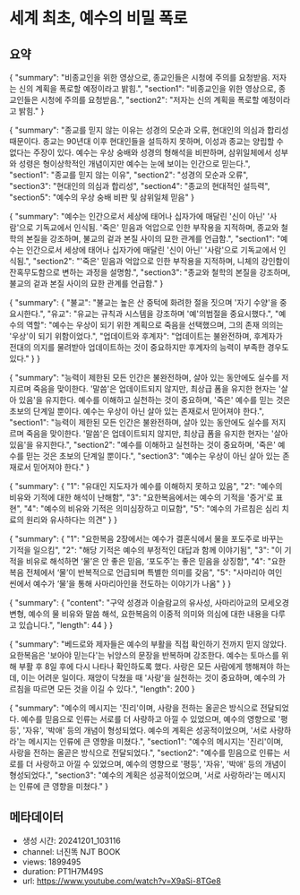 # 세계 최초, 예수의 비밀 폭로

## 요약
{
    "summary": "비종교인을 위한 영상으로, 종교인들은 시청에 주의를 요청받음. 저자는 신의 계획을 폭로할 예정이라고 밝힘.",
    "section1": "비종교인을 위한 영상으로, 종교인들은 시청에 주의를 요청받음.",
    "section2": "저자는 신의 계획을 폭로할 예정이라고 밝힘."
}

{
    "summary": "종교를 믿지 않는 이유는 성경의 모순과 오류, 현대인의 의심과 합리성 때문이다. 종교는 90년대 이후 현대인들을 설득하지 못하며, 이성과 종교는 양립할 수 없다는 주장이 있다. 예수는 우상 숭배와 성경의 형해석을 비판하며, 삼위일체에서 성부와 성령은 형이상학적인 개념이지만 예수는 눈에 보이는 인간으로 믿는다.",
    "section1": "종교를 믿지 않는 이유",
    "section2": "성경의 모순과 오류",
    "section3": "현대인의 의심과 합리성",
    "section4": "종교의 현대적인 설득력",
    "section5": "예수의 우상 숭배 비판 및 삼위일체 믿음"
}

{
    "summary": "예수는 인간으로서 세상에 태어나 십자가에 매달린 '신이 아닌' '사람'으로 기독교에서 인식됨. '죽은' 믿음과 억압으로 인한 부작용을 지적하며, 종교와 철학의 본질을 강조하며, 불교의 겉과 본질 사이의 묘한 관계를 언급함.",
    "section1": "예수는 인간으로서 세상에 태어나 십자가에 매달린 '신이 아닌' '사람'으로 기독교에서 인식됨.",
    "section2": "'죽은' 믿음과 억압으로 인한 부작용을 지적하며, 니체의 강인함이 잔혹무도함으로 변하는 과정을 설명함.",
    "section3": "종교와 철학의 본질을 강조하며, 불교의 겉과 본질 사이의 묘한 관계를 언급함."
}

{
    "summary": {
        "불교": "불교는 높은 산 중턱에 화려한 절을 짓으며 '자기 수양'을 중요시한다.",
        "유교": "유교는 규칙과 시스템을 강조하며 '예'의범절을 중요시했다.",
        "예수의 역할": "예수는 우상이 되기 위한 계획으로 죽음을 선택했으며, 그의 존재 의의는 '우상'이 되기 위함이었다.",
        "업데이트와 후계자": "업데이트는 불완전하며, 후계자가 전대의 의지를 물려받아 업데이트하는 것이 중요하지만 후계자의 능력이 부족한 경우도 있다."
    }
}

{
    "summary": "능력이 제한된 모든 인간은 불완전하며, 살아 있는 동안에도 실수를 저지르며 죽음을 맞이한다. '말씀'은 업데이트되지 않지만, 최상급 폼을 유지한 현자는 '살아 있음'을 유지한다. 예수를 이해하고 실천하는 것이 중요하며, '죽은' 예수를 믿는 것은 초보의 단계일 뿐이다. 예수는 우상이 아닌 살아 있는 존재로서 믿어져야 한다.",
    "section1": "능력이 제한된 모든 인간은 불완전하며, 살아 있는 동안에도 실수를 저지르며 죽음을 맞이한다. '말씀'은 업데이트되지 않지만, 최상급 폼을 유지한 현자는 '살아 있음'을 유지한다.",
    "section2": "예수를 이해하고 실천하는 것이 중요하며, '죽은' 예수를 믿는 것은 초보의 단계일 뿐이다.",
    "section3": "예수는 우상이 아닌 살아 있는 존재로서 믿어져야 한다."
}

{
    "summary": {
        "1": "유대인 지도자가 예수를 이해하지 못하고 있음",
        "2": "예수의 비유와 기적에 대한 해석이 난해함",
        "3": "요한복음에서는 예수의 기적을 '증거'로 표현",
        "4": "예수의 비유와 기적은 의미심장하고 미묘함",
        "5": "예수의 가르침은 심리 치료의 원리와 유사하다는 의견"
    }
}

{
    "summary": {
        "1": "요한복음 2장에서는 예수가 결혼식에서 물을 포도주로 바꾸는 기적을 일으킴",
        "2": "해당 기적은 예수의 부정적인 대답과 함께 이야기됨",
        "3": "이 기적을 비유로 해석하면 ‘물’은 안 좋은 믿음, ‘포도주’는 좋은 믿음을 상징함",
        "4": "요한복음 전체에서 ‘물’이 반복적으로 언급되며 특별한 의미를 갖음",
        "5": "사마리아 여인 씬에서 예수가 ‘물’을 통해 사마리아인을 전도하는 이야기가 나옴"
    }
}

{
    "summary": {
        "content": "구약 성경과 이슬람교의 유사성, 사마리아교의 모세오경 변형, 예수의 물 비유와 말씀 해석, 요한복음의 이중적 의미와 의심에 대한 내용을 다루고 있습니다.",
        "length": 44
    }
}

{
    "summary": "베드로와 제자들은 예수의 부활을 직접 확인하기 전까지 믿지 않았다. 요한복음은 '보아야 믿는다'는 뉘앙스의 문장을 반복하며 강조한다. 예수는 토마스를 위해 부활 후 8일 후에 다시 나타나 확인하도록 했다. 사랑은 모든 사람에게 행해져야 하는데, 이는 어려운 일이다. 재앙이 닥쳤을 때 '사랑'을 실천하는 것이 중요하며, 예수의 가르침을 따르면 모든 것을 이길 수 있다.",
    "length": 200
}

{
    "summary": "예수의 메시지는 '진리'이며, 사랑을 전하는 올곧은 방식으로 전달되었다. 예수를 믿음으로 인류는 서로를 더 사랑하고 아낄 수 있었으며, 예수의 영향으로 '평등', '자유', '박애' 등의 개념이 형성되었다. 예수의 계획은 성공적이었으며, '서로 사랑하라'는 메시지는 인류에 큰 영향을 미쳤다.",
    "section1": "예수의 메시지는 '진리'이며, 사랑을 전하는 올곧은 방식으로 전달되었다.",
    "section2": "예수를 믿음으로 인류는 서로를 더 사랑하고 아낄 수 있었으며, 예수의 영향으로 '평등', '자유', '박애' 등의 개념이 형성되었다.",
    "section3": "예수의 계획은 성공적이었으며, '서로 사랑하라'는 메시지는 인류에 큰 영향을 미쳤다."
}

## 메타데이터
- 생성 시간: 20241201_103116
- channel: 너진똑 NJT BOOK
- views: 1899495
- duration: PT1H7M49S
- url: https://www.youtube.com/watch?v=X9aSi-8TGe8
